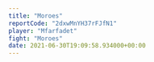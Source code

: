 ```yaml
---
title: "Moroes"
reportCode: "2dxwMnYH37rFJfN1"
player: "Mfarfadet"
fight: "Moroes"
date: 2021-06-30T19:09:58.934000+00:00
---
```

